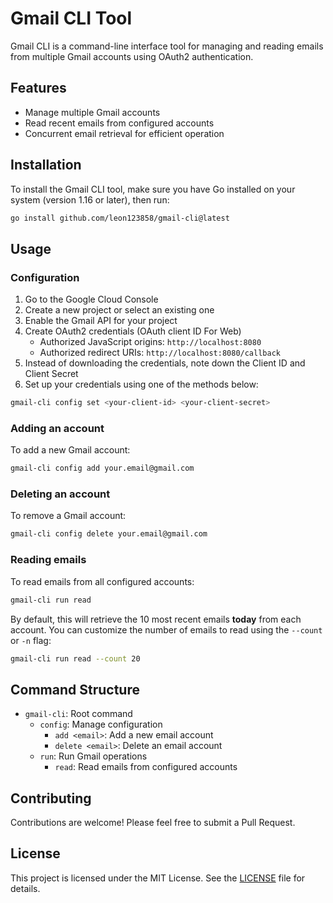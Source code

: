 # Gmail CLI Tool

Gmail CLI is a command-line interface tool for managing and reading emails from multiple Gmail accounts using OAuth2 authentication.

## Features

- Manage multiple Gmail accounts
- Read recent emails from configured accounts
- Concurrent email retrieval for efficient operation

## Installation

To install the Gmail CLI tool, make sure you have Go installed on your system (version 1.16 or later), then run:

```bash
go install github.com/leon123858/gmail-cli@latest
```

## Usage

### Configuration

1. Go to the Google Cloud Console
2. Create a new project or select an existing one
3. Enable the Gmail API for your project
4. Create OAuth2 credentials (OAuth client ID For Web)
   - Authorized JavaScript origins: `http://localhost:8080`
   - Authorized redirect URIs: `http://localhost:8080/callback`
5. Instead of downloading the credentials, note down the Client ID and Client Secret
6. Set up your credentials using one of the methods below:

```bash
gmail-cli config set <your-client-id> <your-client-secret>
```

### Adding an account

To add a new Gmail account:

```bash
gmail-cli config add your.email@gmail.com
```

### Deleting an account

To remove a Gmail account:

```bash
gmail-cli config delete your.email@gmail.com
```

### Reading emails

To read emails from all configured accounts:

```bash
gmail-cli run read
```

By default, this will retrieve the 10 most recent emails **today** from each account. You can customize the number of emails to read using the `--count` or `-n` flag:

```bash
gmail-cli run read --count 20
```

## Command Structure

- `gmail-cli`: Root command
    - `config`: Manage configuration
        - `add <email>`: Add a new email account
        - `delete <email>`: Delete an email account
    - `run`: Run Gmail operations
        - `read`: Read emails from configured accounts

## Contributing

Contributions are welcome! Please feel free to submit a Pull Request.

## License

This project is licensed under the MIT License. See the [LICENSE](LICENSE) file for details.